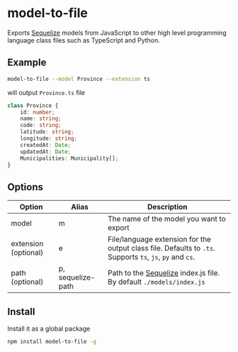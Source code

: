 # model-to-file

Exports [Sequelize](https://sequelize.org) models from JavaScript to other high level programming language class files such as TypeScript and Python.

## Example

```bash
model-to-file --model Province --extension ts
```

will output `Province.ts` file

```ts
class Province {
    id: number;
    name: string;
    code: string;
    latitude: string;
    longitude: string;
    createdAt: Date;
    updatedAt: Date;
    Municipalities: Municipality[];
}
```

## Options

| Option               | Alias             | Description                                                         |
| -------------------- | ----------------- | ------------------------------------------------------------------- |
| model                | m                 | The name of the model you want to export                                 |
| extension (optional) | e                 | File/language extension for the output class file. Defaults to `.ts`. Supports `ts`, `js`, `py` and `cs`. |
| path (optional)      | p, sequelize-path | Path to the [Sequelize](https://sequelize.org) index.js file. By default `./models/index.js` |

## Install

Install it as a global package

```bash
npm install model-to-file -g
```

